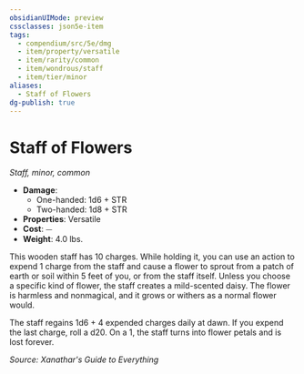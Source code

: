 ```yaml
---
obsidianUIMode: preview
cssclasses: json5e-item
tags:
  - compendium/src/5e/dmg
  - item/property/versatile
  - item/rarity/common
  - item/wondrous/staff
  - item/tier/minor
aliases:
  - Staff of Flowers
dg-publish: true
---
```

# Staff of Flowers
*Staff, minor, common*  

- **Damage**:
  - One-handed: 1d6 + STR
  - Two-handed: 1d8 + STR
- **Properties**: Versatile
- **Cost**: ⏤
- **Weight**: 4.0 lbs.

This wooden staff has 10 charges. While holding it, you can use an action to expend 1 charge from the staff and cause a flower to sprout from a patch of earth or soil within 5 feet of you, or from the staff itself. Unless you choose a specific kind of flower, the staff creates a mild-scented daisy. The flower is harmless and nonmagical, and it grows or withers as a normal flower would.

The staff regains 1d6 + 4 expended charges daily at dawn. If you expend the last charge, roll a d20. On a 1, the staff turns into flower petals and is lost forever.

*Source: Xanathar's Guide to Everything*